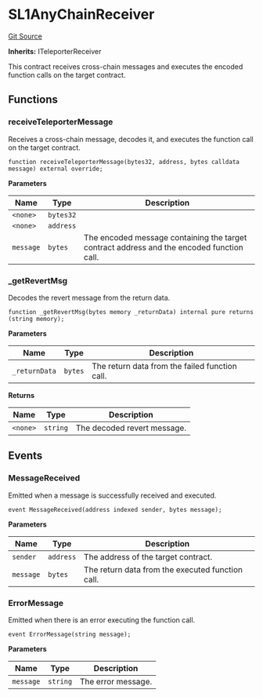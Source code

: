 # SL1AnyChainReceiver
[Git Source](https://github.com-smastropiero/SherryLabs/sherry-contracts/blob/abea0d8e26a21a2127d6a1d9e961e252da35642b/contracts/ICP/SL1AnyChainReceiver.sol)

**Inherits:**
ITeleporterReceiver

This contract receives cross-chain messages and executes the encoded function calls on the target contract.


## Functions
### receiveTeleporterMessage

Receives a cross-chain message, decodes it, and executes the function call on the target contract.


```solidity
function receiveTeleporterMessage(bytes32, address, bytes calldata message) external override;
```
**Parameters**

|Name|Type|Description|
|----|----|-----------|
|`<none>`|`bytes32`||
|`<none>`|`address`||
|`message`|`bytes`|The encoded message containing the target contract address and the encoded function call.|


### _getRevertMsg

Decodes the revert message from the return data.


```solidity
function _getRevertMsg(bytes memory _returnData) internal pure returns (string memory);
```
**Parameters**

|Name|Type|Description|
|----|----|-----------|
|`_returnData`|`bytes`|The return data from the failed function call.|

**Returns**

|Name|Type|Description|
|----|----|-----------|
|`<none>`|`string`|The decoded revert message.|


## Events
### MessageReceived
Emitted when a message is successfully received and executed.


```solidity
event MessageReceived(address indexed sender, bytes message);
```

**Parameters**

|Name|Type|Description|
|----|----|-----------|
|`sender`|`address`|The address of the target contract.|
|`message`|`bytes`|The return data from the executed function call.|

### ErrorMessage
Emitted when there is an error executing the function call.


```solidity
event ErrorMessage(string message);
```

**Parameters**

|Name|Type|Description|
|----|----|-----------|
|`message`|`string`|The error message.|

